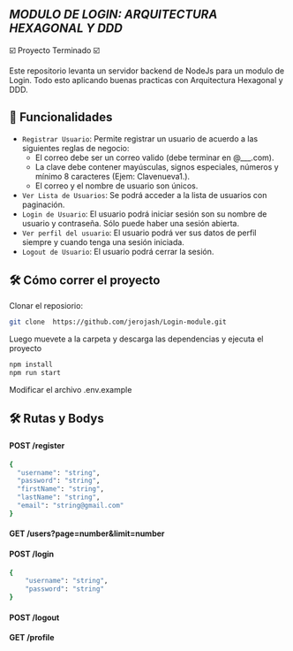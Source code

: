 ## <em> MODULO DE LOGIN: ARQUITECTURA HEXAGONAL Y DDD </em>
☑️ Proyecto Terminado ☑️

Este repositorio levanta un servidor backend de NodeJs para un modulo de Login. Todo esto aplicando buenas practicas con Arquitectura Hexagonal y DDD.

## 📔 Funcionalidades

- `Registrar Usuario`: Permite registrar un usuario de acuerdo a las siguientes reglas de negocio: 
    - El correo debe ser un correo valido (debe terminar en @___.com).
    - La clave debe contener mayúsculas, signos especiales, números y mínimo 8 caracteres (Ejem: Clavenueva1.).
    - El correo y el nombre de usuario son únicos.
- `Ver Lista de Usuarios`: Se podrá acceder a la lista de usuarios con paginación.
- `Login de Usuario`: El usuario podrá iniciar sesión son su nombre de usuario y contraseña. Sólo puede haber una sesión abierta.
- `Ver perfil del usuario`: El usuario podrá ver sus datos de perfil siempre y cuando tenga una sesión iniciada.
- `Logout de Usuario`: El usuario podrá cerrar la sesión.

## 🛠️ Cómo correr el proyecto

Clonar el reposiorio:
```bash
git clone  https://github.com/jerojash/Login-module.git
```
Luego muevete a la carpeta y descarga las dependencias y ejecuta el proyecto
```bash
npm install
npm run start
```
Modificar el archivo .env.example
## 🛠️ Rutas y Bodys
#### POST /register
```bash
{
  "username": "string",
  "password": "string",
  "firstName": "string",
  "lastName": "string",
  "email": "string@gmail.com"
}
```
#### GET /users?page=number&limit=number
#### POST /login
```bash
{
    "username": "string",
    "password": "string"
}
```
#### POST /logout


#### GET /profile

